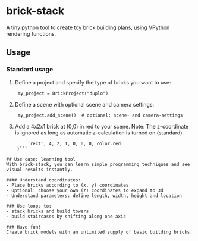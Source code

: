 # brick-stack
A tiny python tool to create toy brick building plans, using VPython rendering functions.

## Usage
### Standard usage
1. Define a project and specify the type of bricks you want to use:

        my_project = BrickProject("duplo")

2. Define a scene with optional scene and camera settings:

        my_project.add_scene()  # optional: scene- and camera-settings

3. Add a 4x2x1 brick at (0,0) in red to your scene. Note: The z-coordinate is ignored as long as automatic z-calculation is turned on (standard).

```    my_project.scenes[0].add_brick(
        'rect', 4, 2, 1, 0, 0, 0, color.red
    )```

## Use case: learning tool
With brick-stack, you can learn simple programming techniques and see visual results instantly.

#### Understand coordinates:
- Place bricks according to (x, y) coordinates
- Optional: choose your own (z) coordinates to expand to 3d
- Understand parameters: define length, width, height and location

### Use loops to: 
- stack bricks and build towers
- build staircases by shifting along one axis

### Have fun!
Create brick models with an unlimited supply of basic building bricks.
